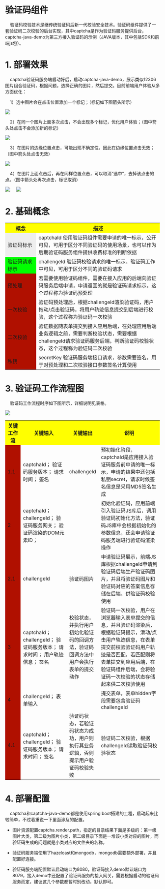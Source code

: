 验证码组件
=================
&nbsp;&nbsp;&nbsp;&nbsp;验证码校验技术是继传统验证码后新一代校验安全技术。验证码组件提供了一套验证码二次校验的后台实现，其中captcha是作为验证码服务提供后台，captcha-java-demo为第三方接入验证码的示例（JAVA版本，其中包括SDK和前端js包）。

# 1. 部署效果

&nbsp;&nbsp;&nbsp;&nbsp;captcha验证码服务端启动好后，启动captcha-java-demo，展示类似12306图片组合验证码，根据问题，选择正确的图片，然后提交。目前前端用户体验从多方面优化：

&nbsp;&nbsp;&nbsp;&nbsp;1）选中图片会在点击位置添加一个标记；（标记如下图箭头所示）

![](static/选中图片.png)

&nbsp;&nbsp;&nbsp;&nbsp;2）在同一个图片上面多次点击，不会出现多个标记，优化用户体验；（图中箭头处点击不会添加新的标记）

![](static/同一张图片重复点击无效.png)

&nbsp;&nbsp;&nbsp;&nbsp;3）在图片的边缘位置点击，可能出现不确定性，因此在边缘位置点击无效；（图中箭头处点击无效）

![](static/边缘位置点击无效.png)

&nbsp;&nbsp;&nbsp;&nbsp;4）在图片上面点击后，再在同样位置点击，可以取消“选中”，去掉该点击的点。（图中箭头处再次点击，标记取消）

![](static/重复点击前.png) &nbsp;&nbsp;&nbsp; ![](static/重复点击后.png)

# 2. 基础概念

<table>
  <tr>
    <th width=20%, bgcolor=yellow >概念</th>
    <th width=80%, bgcolor=yellow>描述</th>
  </tr>
  <tr>
    <td bgcolor=#eeeeee> 验证码标示 </td>
    <td> captchaId
         使用验证码组件需要申请的唯一标示，公开可见，可用于区分不同验证码的使用场景，也可以作为后期验证码服务组件提供收费标准的判断依据
 </td>
  </tr>
  <tr>
    <td bgcolor=#00FF00> 验证码请求标示 </td>
    <td> challengeId
         验证码校验请求的唯一标示，验证码工作中可见，可用于区分不同的验证码请求
 </td>
  </tr>
  <tr>
    <td bgcolor=rgb(0,10,0)> 预处理 </td>
    <td>  若需要使用验证码组件，需要在接入应用的后端向验证码服务后端申请，申请返回的就是验证码请求标示，这个过程称为验证码预处理 </td>
  </tr>
  <tr>
      <td bgcolor=rgb(0,10,0)> 一次校验 </td>
      <td>  验证码预处理后，根据challengeId渲染验证码，用户拖动/点击验证码，将用户轨迹信息提交到后端进行校验，这个过程称为验证码一次校验</td>
    </tr>
 <tr>
      <td bgcolor=rgb(0,10,0)> 二次校验 </td>
      <td> 验证数据随表单提交到接入应用后端，在处理应用后端业务逻辑之前，需要判断校验状态，需要根据challengeId请求验证码服务后端，判断验证码校验状态，这个过程称为验证码二次校验</td>
    </tr>
 <tr>
      <td bgcolor=rgb(0,10,0)> 私钥 </td>
      <td> secretKey
           验证码服务端接口请求，参数需要签名，用于对预处理和二次校验接口参数签名计算使用
</td>
    </tr>
</table>

# 3. 验证码工作流程图

&nbsp;&nbsp;&nbsp;&nbsp;验证码工作流程时序如下图所示，详细说明见表格。

![](static/验证码工作时序.png)

<table>
  <tr>
    <th width=10%, bgcolor=yellow >关键工作流</th>
    <th width=30%, bgcolor=yellow>关键输入</th>
    <th width=20%, bgcolor=yellow>关键输出</th>
    <th width=40%, bgcolor=yellow>说明</th>
  </tr>
  <tr>
    <td bgcolor=rgb(0,10,0)> 1.1 </td>
    <td>captchaId；
        验证码服务版本；
        请求时间；
        签名</td>
    <td>challengeId</td>
    <td>预初始化阶段，captchaId是应用接入验证码服务前申请的唯一标示，申请的结果中还包括私钥secret，请求时候签名信息是采用MD5签名生成</td>
  </tr>
  <tr>
    <td bgcolor=rgb(0,10,0)> 2 </td>
    <td>captchaId；
        challengeId；
        验证码服务网关；
        验证码渲染的DOM元素ID；</td>
    <td></td>
    <td>初始化验证码，应用前端引入验证码JS库后，调用验证码初始化方法，验证码JS库中会根据初始化的参数信息，还会申请验证码服务端进行验证码渲染操作</td>
  </tr>
  <tr>
    <td bgcolor=rgb(0,10,0)> 2.1 </td>
    <td>challengeId</td>
    <td>验证码图片</td>
    <td>申请验证码展示，前端JS库根据challengeId申请到验证码后端生产验证码图片，并且将验证码图片和验证码对应的答案信息存储在后端，供验证码校验使用</td>
  </tr>
  <tr>
    <td bgcolor=rgb(0,10,0)> 3 </td>
    <td>captchaId；
        challengeId；
        验证码服务版本；
        请求时间；
        用户轨迹信息；
        签名</td>
    <td>校验状态，并执行用户初始化验证码的回调方法，验证码回调方法中用户会执行表单的提交动作</td>
    <td>验证码一次校验，用户在浏览器输入表单提交的信息，并且验证码渲染后，根据验证码提示，滑动/点击用户轨迹信息，在表单提交前校验验证码用户轨迹是否匹配，若匹配则将表单提交到应用后端，在验证码组件后端，会将验证码一次校验的状态存储起来供二次校验使用</td>
  </tr>
  <tr>
    <td bgcolor=rgb(0,10,0)> 4 </td>
    <td>challengeId；
        表单输入</td>
    <td></td>
    <td>提交表单，表单hidden字段需要包含验证码challengeId</td>
  </tr>
  <tr>
    <td bgcolor=rgb(0,10,0)> 4.1 </td>
    <td>captchaId；
        challengeId；
        验证码服务版本；
        请求时间；
        签名</td>
    <td>验证码状态，若验证码状态为成功，用户则执行其业务逻辑，否则提示用户验证码校验失败</td>
    <td>验证码二次校验，根据challengeId读取验证码校验状态</td>
  </tr>
</table>

# 4. 部署配置

&nbsp;&nbsp;&nbsp;&nbsp;captcha和captcha-java-demo都是使用spring boot搭建的工程，启动起来比较简单，不过着重说一下里面涉及的配置。

- 图片资源配置captcha.render.path，指定的目录结果下面是多级的：第一级图片大类，第二级为图片小类，第二级目录下面是一堆该小类对应的图片，而验证码生成的问题就是小类对应的文件夹的名称。

- 验证码服务端使用了hazelcast和mongodb，mongodb需要额外部署，并且配置好连接。

- 验证码服务端配置默认启动端口为8080，验证码接入demo默认端口为8079，接入demo中还配置了验证码服务的接入网关，需要根据启动的验证码服务而定，建议这几个参数都暂时别改动，默认即可。